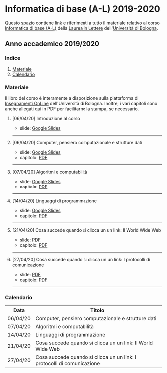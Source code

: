 # Informatica di base (A-L) 2019-2020

Questo spazio contiene link e riferimenti a tutto il materiale relativo al corso [Informatica di base (A-L)](https://www.unibo.it/it/didattica/insegnamenti/insegnamento/2019/438800) della [Laurea in Lettere](https://corsi.unibo.it/laurea/lettere/insegnamenti) dell'[Università di Bologna](http://www.unibo.it).

## Anno accademico 2019/2020

### Indice

1. [Materiale](#materiale)
2. [Calendario](#calendario)

### Materiale

Il libro del corso è interamente a disposizione sulla piattaforma di [Insegnamenti OnLine](https://iol.unibo.it) dell'Università di Bologna. Inoltre, i vari capitoli sono anche allegati qui in PDF per facilitarne la stampa, se necessario.

1. [06/04/20] Introduzione al corso
   * slide: [Google Slides](https://tinyurl.com/idbAL-00)
   <hr />
   
2. [06/04/20] Computer, pensiero computazionale e strutture dati 
   * slide: [Google Slides](https://tinyurl.com/idbAL-01)
   * capitolo: [PDF](docs/chapters/01.pdf) 
   <hr />

3. [07/04/20] Algoritmi e computabilità 
   * slide: [Google Slides](https://tinyurl.com/idbAL-02v2)
   * capitolo: [PDF](docs/chapters/02.pdf) 
   <hr />

4. [14/04/20] Linguaggi di programmazione 
   * slide: [Google Slides](https://tinyurl.com/idbAL-03)
   * capitolo: [PDF](docs/chapters/03.pdf) 
   <hr />

5. [21/04/20] Cosa succede quando si clicca un un link: Il World Wide Web 
   * slide: [PDF](https://tinyurl.com/idbAL-04v2)
   * capitolo: [PDF](docs/chapters/04.pdf) 
   <hr />

6. [27/04/20] Cosa succede quando si clicca un un link: I protocolli di comunicazione 
   * slide: [PDF](https://tinyurl.com/idbAL-05)
   * capitolo: [PDF](docs/chapters/05.pdf) 
   <hr />
  
### Calendario

<table>
    <tr><th>Data</th><th>Titolo</th></tr>
    <tr><td>06/04/20</td><td>Computer, pensiero computazionale e strutture dati</td></tr>
    <tr><td>07/04/20</td><td>Algoritmi e computabilità</td></tr>
    <tr><td>14/04/20</td><td>Linguaggi di programmazione</td></tr>
    <tr><td>21/04/20</td><td>Cosa succede quando si clicca un un link: Il World Wide Web</td></tr>
    <tr><td>27/04/20</td><td>Cosa succede quando si clicca un un link: I protocolli di comunicazione</td></tr>
</table>
